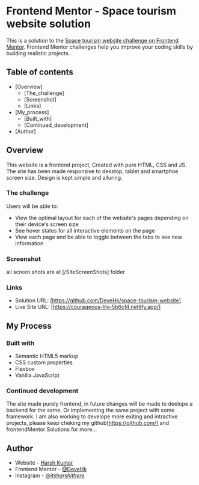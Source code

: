 # Frontend Mentor - Space tourism website solution

This is a solution to the [Space tourism website challenge on Frontend Mentor](https://www.frontendmentor.io/challenges/space-tourism-multipage-website-gRWj1URZ3). Frontend Mentor challenges help you improve your coding skills by building realistic projects.

## Table of contents

- [Overview]
  - [The_challenge]
  - [Screenshot]
  - [Links]
- [My_process]
  - [Built_with]
  - [Continued_development]
- [Author]

## Overview

This website is a frontend project, Created with pure HTML, CSS and JS. The site has been made responsive to dekstop, tablet and smartphoe screen size. Design is kept simple and alluring.

### The challenge

Users will be able to:

- View the optimal layout for each of the website's pages depending on their device's screen size
- See hover states for all interactive elements on the page
- View each page and be able to toggle between the tabs to see new information

### Screenshot

all screen shots are at [/SiteScreenShots] folder

### Links

- Solution URL: [https://github.com/DeveHk/space-tourism-website]
- Live Site URL: [https://courageous-lily-5b6cf4.netlify.app/]

## My Process

### Built with

- Semantic HTML5 markup
- CSS custom properties
- Flexbox
- Vanilla JavaScript

### Continued development

The site made purely frontend, in future changes will be made to deelope a backend for the same. Or implementing the same project with some framework. I am also working to develope more exiting and intractive projects, please keep cheking my github[https://github.com/] and frontendMentor Solutions for more...

## Author

- Website - [Harsh Kumar](https://pedantic-boyd-33ab17.netlify.app/index.html)
- Frontend Mentor - [@DeveHk](https://www.frontendmentor.io/profile/DeveHk)
- Instagram - [@_itsharshithere_](https://www.instagram.com/_itsharshithere_/)
